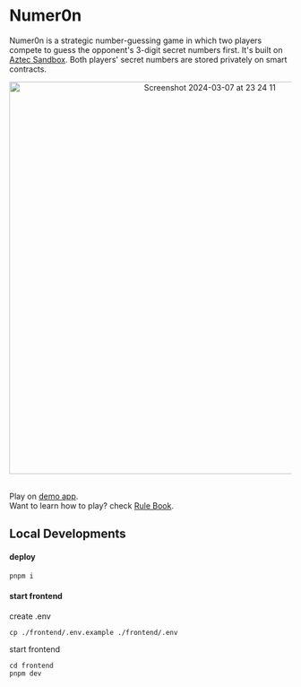 # Numer0n

Numer0n is a strategic number-guessing game in which two players compete to guess the opponent's 3-digit secret numbers first. It's built on [Aztec Sandbox](https://docs.aztec.network/guides/getting_started). Both players' secret numbers are stored privately on smart contracts.

<div align="center">
<img width="700" alt="Screenshot 2024-03-07 at 23 24 11" src="https://github.com/porco-rosso-j/aztec-numer0n/assets/88586592/2189dc05-02e5-45a1-9df4-bc193710d6e3">
</div>
<br/>

Play on [demo app](https://zk-numer0n.netlify.app/).  
Want to learn how to play? check [Rule Book](https://github.com/abstract-crypto/numer0n/blob/main/RuleBook.md).

## Local Developments

#### deploy

```bash
pnpm i 
```

#### start frontend

create .env

```shell
cp ./frontend/.env.example ./frontend/.env
```

start frontend

```shell
cd frontend
pnpm dev
```
